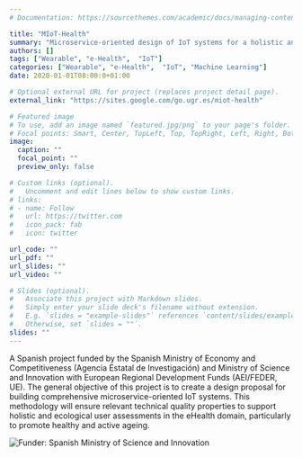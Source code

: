```yaml
---
# Documentation: https://sourcethemes.com/academic/docs/managing-content/

title: "MIoT-Health"
summary: "Microservice-oriented design of IoT systems for a holistic and ecological assessment in eHealth - A case study of active and healthy ageing (PID2019-109644RB-I00)"
authors: []
tags: ["Wearable", "e-Health",  "IoT"]
categories: ["Wearable", "e-Health",  "IoT", "Machine Learning"]
date: 2020-01-01T08:00:0+01:00

# Optional external URL for project (replaces project detail page).
external_link: "https://sites.google.com/go.ugr.es/miot-health"

# Featured image
# To use, add an image named `featured.jpg/png` to your page's folder.
# Focal points: Smart, Center, TopLeft, Top, TopRight, Left, Right, BottomLeft, Bottom, BottomRight.
image:
  caption: ""
  focal_point: ""
  preview_only: false

# Custom links (optional).
#   Uncomment and edit lines below to show custom links.
# links:
# - name: Follow
#   url: https://twitter.com
#   icon_pack: fab
#   icon: twitter

url_code: ""
url_pdf: ""
url_slides: ""
url_video: ""

# Slides (optional).
#   Associate this project with Markdown slides.
#   Simply enter your slide deck's filename without extension.
#   E.g. `slides = "example-slides"` references `content/slides/example-slides.md`.
#   Otherwise, set `slides = ""`.
slides: ""
---
```


A Spanish project funded by the Spanish Ministry of Economy and Competitiveness (Agencia Estatal de Investigación) and Ministry of Science and Innovation with European Regional Development Funds (AEI/FEDER, UE). The general objective of this project is to create a design proposal for building comprehensive microservice-oriented IoT systems. This methodology will ensure relevant technical quality properties to support holistic and ecological user assessments in the eHealth domain, particularly to promote healthy and active ageing.

![Funder: Spanish Ministry of Science and Innovation](/static/MICINN_Gob_Web_AEI_2.jpg)
